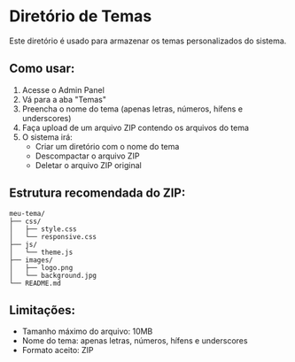 # Diretório de Temas

Este diretório é usado para armazenar os temas personalizados do sistema.

## Como usar:

1. Acesse o Admin Panel
2. Vá para a aba "Temas"
3. Preencha o nome do tema (apenas letras, números, hífens e underscores)
4. Faça upload de um arquivo ZIP contendo os arquivos do tema
5. O sistema irá:
   - Criar um diretório com o nome do tema
   - Descompactar o arquivo ZIP
   - Deletar o arquivo ZIP original

## Estrutura recomendada do ZIP:

```
meu-tema/
├── css/
│   ├── style.css
│   └── responsive.css
├── js/
│   └── theme.js
├── images/
│   ├── logo.png
│   └── background.jpg
└── README.md
```

## Limitações:

- Tamanho máximo do arquivo: 10MB
- Nome do tema: apenas letras, números, hífens e underscores
- Formato aceito: ZIP
